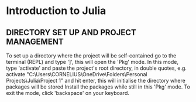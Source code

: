 # Introduction to Julia

## DIRECTORY SET UP AND PROJECT MANAGEMENT
To set up a directory where the project will be self-contained
go to the terminal (REPL) and type ']', this will open the 'Pkg'
mode. In this mode, type 'activate' and paste the project's 
root directory, in double quotes, e.g.
activate "C:\Users\CORNELIUS\OneDrive\Folders\Personal Projects\Julia\Project 1"
and hit enter, this will initialise the directory where packages will be stored
Install the packages while still in this 'Pkg' mode. To exit the mode, click 
'backspace' on your keyboard. 
